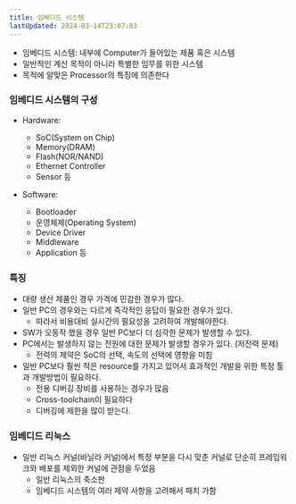 ```yaml
---
title: 임베디드 시스템
lastUpdated: 2024-03-14T23:07:03
---
```


- 임베디드 시스템: 내부에 Computer가 들어있는 제품 혹은 시스템
- 일반적인 계산 목적이 아니라 특별한 임무를 위한 시스템
- 목적에 알맞은 Processor의 특징에 의존한다

### 임베디드 시스템의 구성

- Hardware:
  - SoC(System on Chip)
  - Memory(DRAM)
  - Flash(NOR/NAND)
  - Ethernet Controller
  - Sensor 등
  
- Software:
  - Bootloader
  - 운영체제(Operating System)
  - Device Driver
  - Middleware
  - Application 등

### 특징

- 대량 생산 제품인 경우 가격에 민감한 경우가 많다.
- 일반 PC의 경우와는 다르게 즉각적인 응답이 필요한 경우가 있다.
  - 따라서 비용대비 실시간의 필요성을 고려하여 개발해야한다.
- SW가 오동작 했을 경우 일반 PC보다 더 심각한 문제가 발생할 수 있다.
- PC에서는 발생하지 않는 전원에 대한 문제가 발생할 경우가 있다. (저전력 문제)
  - 전력의 제약은 SoC의 선택, 속도의 선택에 영향을 미침
- 일반 PC보다 훨씬 적은 resource를 가지고 있어서 효과적인 개발을 위한 특정 툴과 개발방법이 필요하다.
  - 전용 디버깅 장비를 사용하는 경우가 많음
  - Cross-toolchain이 필요하다
  - 디버깅에 제한을 많이 받는다.

### 임베디드 리눅스

- 일반 리눅스 커널(바닐라 커널)에서 특정 부분을 다시 맞춘 커널로 단순히 프레임워크와 배포를 제외한 커널에 관점을 두었음
  - 일반 리눅스의 축소판
  - 임베디드 시스템의 여러 제약 사항을 고려해서 패치 가함

  







